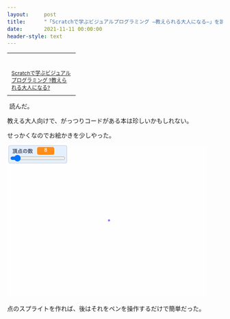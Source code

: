 ```yaml
---
layout:     post
title:      "「Scratchで学ぶビジュアルプログラミング ―教えられる大人になる―」を読んだ"
date:       2021-11-11 00:00:00
header-style: text
---
```

<table cellpadding="0" cellspacing="0" border="0" style=" border-style: none; width:170px;"><tr style="border-style:none;"><td style="vertical-align:top; border-style:none; padding:10px 10px 0pt; width:140px;"><a href="https://px.a8.net/svt/ejp?a8mat=1NWF4Y+EFRRGQ+249K+BWGDT&a8ejpredirect=https%3A%2F%2Fwww.amazon.co.jp%2Fdp%2F4254122578%2F%3Ftag%3Da8-affi-312627-22" rel="nofollow"><img border="0" alt="" src="https://m.media-amazon.com/images/I/41XKMks5LNL._SS160_.jpg" /></a></td></tr><tr style="border-style:none;"><td style="font-size:12px; vertical-align:middle; border-style:none; padding:10px;"><p style="padding:0; margin:0;"><a href="https://px.a8.net/svt/ejp?a8mat=1NWF4Y+EFRRGQ+249K+BWGDT&a8ejpredirect=https%3A%2F%2Fwww.amazon.co.jp%2Fdp%2F4254122578%2F%3Ftag%3Da8-affi-312627-22" rel="nofollow">Scratchで学ぶビジュアルプログラミング ?教えられる大人になる?</a></p></td></tr></table>
<img border="0" width="1" height="1" src="https://www18.a8.net/0.gif?a8mat=1NWF4Y+EFRRGQ+249K+BWGDT" alt="">
読んだ。

教える大人向けで、がっつりコードがある本は珍しいかもしれない。

せっかくなのでお絵かきを少しやった。

![](/img/in-post/20211111224421.gif)

点のスプライトを作れば、後はそれをペンを操作するだけで簡単だった。

